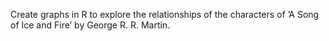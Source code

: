 Create graphs in R to explore the relationships of the characters of ’A Song of Ice and Fire’
by George R. R. Martin.
